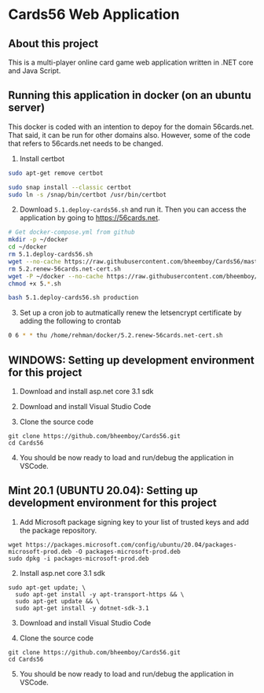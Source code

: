 # Cards56 Web Application
## About this project
This is a multi-player online card game web application written in .NET core and Java Script.

## Running this application in docker (on an ubuntu server)

This docker is coded with an intention to depoy for the domain 56cards.net. That said, it can be run for other domains also. However, some of the code that refers to 56cards.net needs to be changed.

1. Install certbot
```bash
sudo apt-get remove certbot

sudo snap install --classic certbot
sudo ln -s /snap/bin/certbot /usr/bin/certbot
```

2. Download `5.1.deploy-cards56.sh` and run it. Then you can access the application by going to https://56cards.net.
```bash
# Get docker-compose.yml from github
mkdir -p ~/docker
cd ~/docker
rm 5.1.deploy-cards56.sh
wget --no-cache https://raw.githubusercontent.com/bheemboy/Cards56/master/scripts/5.1.deploy-cards56.sh
rm 5.2.renew-56cards.net-cert.sh
wget -P ~/docker --no-cache https://raw.githubusercontent.com/bheemboy/Cards56/master/scripts/5.2.renew-56cards.net-cert.sh
chmod +x 5.*.sh

bash 5.1.deploy-cards56.sh production
```


3. Set up a cron job to autmatically renew the letsencrypt certificate by adding the following to crontab
```bash
0 6 * * thu /home/rehman/docker/5.2.renew-56cards.net-cert.sh
``` 

## WINDOWS: Setting up development environment for this project

1. Download and install asp.net core 3.1 sdk

2. Download and install Visual Studio Code

3. Clone the source code
```
git clone https://github.com/bheemboy/Cards56.git
cd Cards56
```
4. You should be now ready to load and run/debug the application in VSCode.

## Mint 20.1 (UBUNTU 20.04): Setting up development environment for this project

1. Add Microsoft package signing key to your list of trusted keys and add the package repository.
```
wget https://packages.microsoft.com/config/ubuntu/20.04/packages-microsoft-prod.deb -O packages-microsoft-prod.deb
sudo dpkg -i packages-microsoft-prod.deb
```
2. Install asp.net core 3.1 sdk
```
sudo apt-get update; \
  sudo apt-get install -y apt-transport-https && \
  sudo apt-get update && \
  sudo apt-get install -y dotnet-sdk-3.1
```
3. Download and install Visual Studio Code

4. Clone the source code
```
git clone https://github.com/bheemboy/Cards56.git
cd Cards56
```
5. You should be now ready to load and run/debug the application in VSCode.
